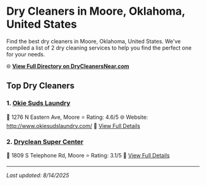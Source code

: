 # Dry Cleaners in Moore, Oklahoma, United States

Find the best dry cleaners in Moore, Oklahoma, United States. We've compiled a list of 2 dry cleaning services to help you find the perfect one for your needs.

🌐 **[View Full Directory on DryCleanersNear.com](https://drycleanersnear.com/city/US/Oklahoma/Moore)**

## Top Dry Cleaners

### 1. [Okie Suds Laundry](https://drycleanersnear.com/dryCleaner/687d9f477c4eddf67e47eb29/okie-suds-laundry)
📍 1276 N Eastern Ave, Moore
⭐ Rating: 4.6/5
🌐 Website: http://www.okiesudslaundry.com/
🔗 [View Full Details](https://drycleanersnear.com/dryCleaner/687d9f477c4eddf67e47eb29/okie-suds-laundry)

### 2. [Dryclean Super Center](https://drycleanersnear.com/dryCleaner/687d9fa67c4eddf67e47ee1c/dryclean-super-center)
📍 1809 S Telephone Rd, Moore
⭐ Rating: 3.1/5
🔗 [View Full Details](https://drycleanersnear.com/dryCleaner/687d9fa67c4eddf67e47ee1c/dryclean-super-center)


---

*Last updated: 8/14/2025*
